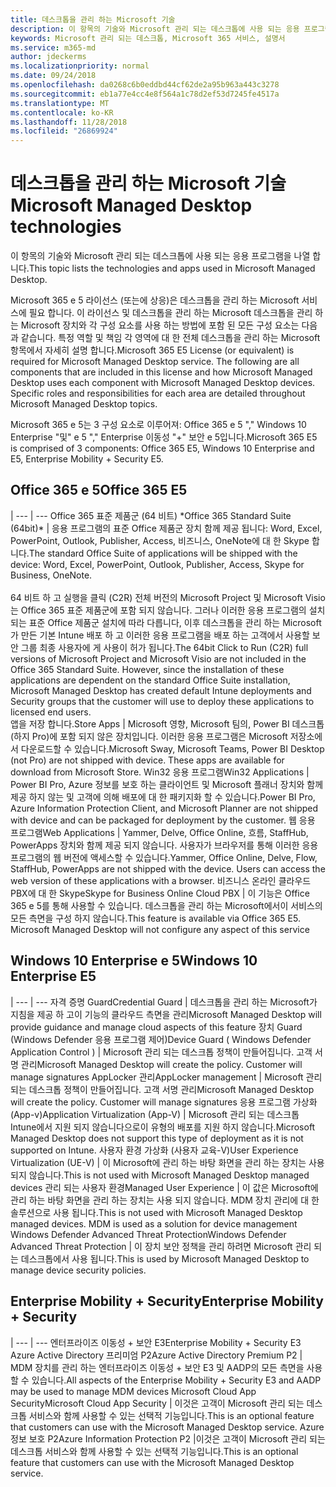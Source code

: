 ```yaml
---
title: 데스크톱을 관리 하는 Microsoft 기술
description: 이 항목의 기술와 Microsoft 관리 되는 데스크톱에 사용 되는 응용 프로그램을 나열 합니다.
keywords: Microsoft 관리 되는 데스크톱, Microsoft 365 서비스, 설명서
ms.service: m365-md
author: jdeckerms
ms.localizationpriority: normal
ms.date: 09/24/2018
ms.openlocfilehash: da0268c6b0eddbd44cf62de2a95b963a443c3278
ms.sourcegitcommit: eb1a77e4cc4e8f564a1c78d2ef53d7245fe4517a
ms.translationtype: MT
ms.contentlocale: ko-KR
ms.lasthandoff: 11/28/2018
ms.locfileid: "26869924"
---
```

# <a name="microsoft-managed-desktop-technologies"></a><span data-ttu-id="71f80-104">데스크톱을 관리 하는 Microsoft 기술</span><span class="sxs-lookup"><span data-stu-id="71f80-104">Microsoft Managed Desktop technologies</span></span>

<span data-ttu-id="71f80-105">이 항목의 기술와 Microsoft 관리 되는 데스크톱에 사용 되는 응용 프로그램을 나열 합니다.</span><span class="sxs-lookup"><span data-stu-id="71f80-105">This topic lists the technologies and apps used in Microsoft Managed Desktop.</span></span>

<!-- Microsoft 365 E5; Device as a Service -->
<!-- in O365 table, standard suite, removed this sentence "Please see the Installation of Project/Visio 64bit Click to Run Addendum for important deployment instructions. -->

<span data-ttu-id="71f80-p101">Microsoft 365 e 5 라이선스 (또는에 상응)은 데스크톱을 관리 하는 Microsoft 서비스에 필요 합니다. 이 라이선스 및 데스크톱을 관리 하는 Microsoft 데스크톱을 관리 하는 Microsoft 장치와 각 구성 요소를 사용 하는 방법에 포함 된 모든 구성 요소는 다음과 같습니다.  특정 역할 및 책임 각 영역에 대 한 전체 데스크톱을 관리 하는 Microsoft 항목에서 자세히 설명 합니다.</span><span class="sxs-lookup"><span data-stu-id="71f80-p101">Microsoft 365 E5 License (or equivalent) is required for Microsoft Managed Desktop service. The following are all components that are included in this license and how Microsoft Managed Desktop uses each component with Microsoft Managed Desktop devices.  Specific roles and responsibilities for each area are detailed throughout Microsoft Managed Desktop topics.</span></span> 

<span data-ttu-id="71f80-109">Microsoft 365 e 5는 3 구성 요소로 이루어져: Office 365 e 5 "," Windows 10 Enterprise "및" e 5 "," Enterprise 이동성 "+" 보안 e 5입니다.</span><span class="sxs-lookup"><span data-stu-id="71f80-109">Microsoft 365 E5 is comprised of 3 components: Office 365 E5, Windows 10 Enterprise and E5, Enterprise Mobility + Security E5.</span></span>  

## <a name="office-365-e5"></a><span data-ttu-id="71f80-110">Office 365 e 5</span><span class="sxs-lookup"><span data-stu-id="71f80-110">Office 365 E5</span></span>
 |
 --- | ---
<span data-ttu-id="71f80-111">Office 365 표준 제품군 (64 비트) \*</span><span class="sxs-lookup"><span data-stu-id="71f80-111">Office 365 Standard Suite (64bit)\*</span></span> | <span data-ttu-id="71f80-112">응용 프로그램의 표준 Office 제품군 장치 함께 제공 됩니다: Word, Excel, PowerPoint, Outlook, Publisher, Access, 비즈니스, OneNote에 대 한 Skype 합니다.</span><span class="sxs-lookup"><span data-stu-id="71f80-112">The standard Office Suite of applications will be shipped with the device: Word, Excel, PowerPoint, Outlook, Publisher, Access, Skype for Business, OneNote.</span></span><br><br><span data-ttu-id="71f80-p102">64 비트 하 고 실행을 클릭 (C2R) 전체 버전의 Microsoft Project 및 Microsoft Visio는 Office 365 표준 제품군에 포함 되지 않습니다.  그러나 이러한 응용 프로그램의 설치 되는 표준 Office 제품군 설치에 따라 다릅니다, 이후 데스크톱을 관리 하는 Microsoft가 만든 기본 Intune 배포 하 고 이러한 응용 프로그램을 배포 하는 고객에서 사용할 보안 그룹 최종 사용자에 게 사용이 허가 됩니다.</span><span class="sxs-lookup"><span data-stu-id="71f80-p102">The 64bit Click to Run (C2R) full versions of Microsoft Project and Microsoft Visio are not included in the Office 365 Standard Suite.  However, since the installation of these applications are dependent on the standard Office Suite installation, Microsoft Managed Desktop has created default Intune deployments and Security groups that the customer will use to deploy these applications to licensed end users.</span></span>  
<span data-ttu-id="71f80-115">앱을 저장 합니다.</span><span class="sxs-lookup"><span data-stu-id="71f80-115">Store Apps</span></span> |    <span data-ttu-id="71f80-p103">Microsoft 영향, Microsoft 팀의, Power BI 데스크톱 (하지 Pro)에 포함 되지 않은 장치입니다. 이러한 응용 프로그램은 Microsoft 저장소에서 다운로드할 수 있습니다.</span><span class="sxs-lookup"><span data-stu-id="71f80-p103">Microsoft Sway, Microsoft Teams, Power BI Desktop (not Pro) are not shipped with device. These apps are available for download from Microsoft Store.</span></span>
<span data-ttu-id="71f80-118">Win32 응용 프로그램</span><span class="sxs-lookup"><span data-stu-id="71f80-118">Win32 Applications</span></span> |    <span data-ttu-id="71f80-119">Power BI Pro, Azure 정보를 보호 하는 클라이언트 및 Microsoft 플래너 장치와 함께 제공 하지 않는 및 고객에 의해 배포에 대 한 패키지화 할 수 있습니다.</span><span class="sxs-lookup"><span data-stu-id="71f80-119">Power BI Pro, Azure Information Protection Client, and Microsoft Planner are not shipped with device and can be packaged for deployment by the customer.</span></span> 
<span data-ttu-id="71f80-120">웹 응용 프로그램</span><span class="sxs-lookup"><span data-stu-id="71f80-120">Web Applications</span></span> |  <span data-ttu-id="71f80-p104">Yammer, Delve, Office Online, 흐름, StaffHub, PowerApps 장치와 함께 제공 되지 않습니다. 사용자가 브라우저를 통해 이러한 응용 프로그램의 웹 버전에 액세스할 수 있습니다.</span><span class="sxs-lookup"><span data-stu-id="71f80-p104">Yammer, Office Online, Delve, Flow, StaffHub, PowerApps are not shipped with the device. Users can access the web version of these applications with a browser.</span></span>
<span data-ttu-id="71f80-123">비즈니스 온라인 클라우드 PBX에 대 한 Skype</span><span class="sxs-lookup"><span data-stu-id="71f80-123">Skype for Business Online Cloud PBX</span></span> | <span data-ttu-id="71f80-p105">이 기능은 Office 365 e 5를 통해 사용할 수 있습니다. 데스크톱을 관리 하는 Microsoft에서이 서비스의 모든 측면을 구성 하지 않습니다.</span><span class="sxs-lookup"><span data-stu-id="71f80-p105">This feature is available via Office 365 E5. Microsoft Managed Desktop will not configure any aspect of this service</span></span>

## <a name="windows-10-enterprise-e5"></a><span data-ttu-id="71f80-126">Windows 10 Enterprise e 5</span><span class="sxs-lookup"><span data-stu-id="71f80-126">Windows 10 Enterprise E5</span></span>

 |
 --- | ---
<span data-ttu-id="71f80-127">자격 증명 Guard</span><span class="sxs-lookup"><span data-stu-id="71f80-127">Credential Guard</span></span> |  <span data-ttu-id="71f80-128">데스크톱을 관리 하는 Microsoft가 지침을 제공 하 고이 기능의 클라우드 측면을 관리</span><span class="sxs-lookup"><span data-stu-id="71f80-128">Microsoft Managed Desktop will provide guidance and manage cloud aspects of this feature</span></span>
<span data-ttu-id="71f80-129">장치 Guard (Windows Defender 응용 프로그램 제어)</span><span class="sxs-lookup"><span data-stu-id="71f80-129">Device Guard ( Windows Defender Application Control )</span></span>   | <span data-ttu-id="71f80-p106">Microsoft 관리 되는 데스크톱 정책이 만들어집니다. 고객 서명 관리</span><span class="sxs-lookup"><span data-stu-id="71f80-p106">Microsoft Managed Desktop will create the policy. Customer will manage signatures</span></span>
<span data-ttu-id="71f80-132">AppLocker 관리</span><span class="sxs-lookup"><span data-stu-id="71f80-132">AppLocker management</span></span> |  <span data-ttu-id="71f80-p107">Microsoft 관리 되는 데스크톱 정책이 만들어집니다. 고객 서명 관리</span><span class="sxs-lookup"><span data-stu-id="71f80-p107">Microsoft Managed Desktop will create the policy. Customer will manage signatures</span></span>
<span data-ttu-id="71f80-135">응용 프로그램 가상화 (App-v)</span><span class="sxs-lookup"><span data-stu-id="71f80-135">Application Virtualization (App-V)</span></span> |    <span data-ttu-id="71f80-136">Microsoft 관리 되는 데스크톱 Intune에서 지원 되지 않습니다으로이 유형의 배포를 지원 하지 않습니다.</span><span class="sxs-lookup"><span data-stu-id="71f80-136">Microsoft Managed Desktop does not support this type of deployment as it is not supported on Intune.</span></span>
<span data-ttu-id="71f80-137">사용자 환경 가상화 (사용자 교육-V)</span><span class="sxs-lookup"><span data-stu-id="71f80-137">User Experience Virtualization (UE-V)</span></span> | <span data-ttu-id="71f80-138">이 Microsoft에 관리 하는 바탕 화면을 관리 하는 장치는 사용 되지 않습니다.</span><span class="sxs-lookup"><span data-stu-id="71f80-138">This is not used with Microsoft Managed Desktop managed devices</span></span>
<span data-ttu-id="71f80-139">관리 되는 사용자 환경</span><span class="sxs-lookup"><span data-stu-id="71f80-139">Managed User Experience</span></span>  | <span data-ttu-id="71f80-p108">이 값은 Microsoft에 관리 하는 바탕 화면을 관리 하는 장치는 사용 되지 않습니다. MDM 장치 관리에 대 한 솔루션으로 사용 됩니다.</span><span class="sxs-lookup"><span data-stu-id="71f80-p108">This is not used with Microsoft Managed Desktop managed devices. MDM is used as a solution for device management</span></span>
<span data-ttu-id="71f80-142">Windows Defender Advanced Threat Protection</span><span class="sxs-lookup"><span data-stu-id="71f80-142">Windows Defender Advanced Threat Protection</span></span> |   <span data-ttu-id="71f80-143">이 장치 보안 정책을 관리 하려면 Microsoft 관리 되는 데스크톱에서 사용 됩니다.</span><span class="sxs-lookup"><span data-stu-id="71f80-143">This is used by Microsoft Managed Desktop to manage device security policies.</span></span> 

## <a name="enterprise-mobility--security"></a><span data-ttu-id="71f80-144">Enterprise Mobility + Security</span><span class="sxs-lookup"><span data-stu-id="71f80-144">Enterprise Mobility + Security</span></span> 

 |
 --- | ---
<span data-ttu-id="71f80-145">엔터프라이즈 이동성 + 보안 E3</span><span class="sxs-lookup"><span data-stu-id="71f80-145">Enterprise Mobility + Security E3</span></span><br><span data-ttu-id="71f80-146">Azure Active Directory 프리미엄 P2</span><span class="sxs-lookup"><span data-stu-id="71f80-146">Azure Active Directory Premium P2</span></span> |    <span data-ttu-id="71f80-147">MDM 장치를 관리 하는 엔터프라이즈 이동성 + 보안 E3 및 AADP의 모든 측면을 사용할 수 있습니다.</span><span class="sxs-lookup"><span data-stu-id="71f80-147">All aspects of the Enterprise Mobility + Security E3 and AADP may be used to manage MDM devices</span></span>
<span data-ttu-id="71f80-148">Microsoft Cloud App Security</span><span class="sxs-lookup"><span data-stu-id="71f80-148">Microsoft Cloud App Security</span></span> |  <span data-ttu-id="71f80-149">이것은 고객이 Microsoft 관리 되는 데스크톱 서비스와 함께 사용할 수 있는 선택적 기능입니다.</span><span class="sxs-lookup"><span data-stu-id="71f80-149">This is an optional feature that customers can use with the Microsoft Managed Desktop service.</span></span>
<span data-ttu-id="71f80-150">Azure 정보 보호 P2</span><span class="sxs-lookup"><span data-stu-id="71f80-150">Azure Information Protection P2</span></span>  |<span data-ttu-id="71f80-151">이것은 고객이 Microsoft 관리 되는 데스크톱 서비스와 함께 사용할 수 있는 선택적 기능입니다.</span><span class="sxs-lookup"><span data-stu-id="71f80-151">This is an optional feature that customers can use with the Microsoft Managed Desktop service.</span></span>